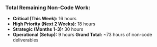 ### **Total Remaining Non-Code Work:**

- **Critical (This Week):** 16 hours
- **High Priority (Next 2 Weeks):** 18 hours
- **Strategic (Months 1-3):** 30 hours
- **Operational (Setup):** 9 hours
**Grand Total:** ~73 hours of non-code deliverables
